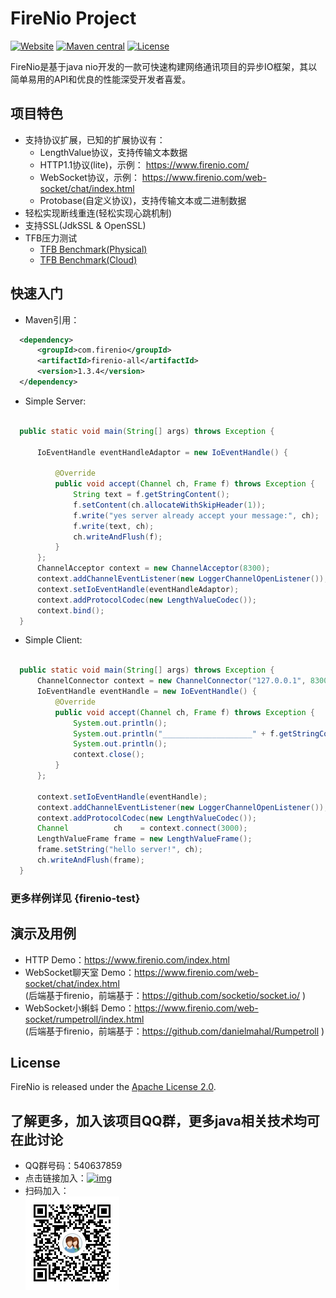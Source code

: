 
# FireNio Project

[![Website](https://img.shields.io/badge/website-firenio-green.svg)](https://www.firenio.com)
[![Maven central](https://img.shields.io/badge/maven-1.3.4-green.svg)](http://mvnrepository.com/artifact/com.firenio/firenio-all)
[![License](https://img.shields.io/badge/License-Apache%202.0-585ac2.svg)](https://github.com/firenio/firenio/blob/master/LICENSE.txt)

FireNio是基于java nio开发的一款可快速构建网络通讯项目的异步IO框架，其以简单易用的API和优良的性能深受开发者喜爱。

## 项目特色

 * 支持协议扩展，已知的扩展协议有：
   * LengthValue协议，支持传输文本数据
   * HTTP1.1协议(lite)，示例： https://www.firenio.com/
   * WebSocket协议，示例： https://www.firenio.com/web-socket/chat/index.html 
   * Protobase(自定义协议)，支持传输文本或二进制数据
 * 轻松实现断线重连(轻松实现心跳机制)
 * 支持SSL(JdkSSL & OpenSSL)
 * TFB压力测试
   * [TFB Benchmark(Physical)](https://www.techempower.com/benchmarks/#section=data-r18&hw=ph&test=plaintext)
   * [TFB Benchmark(Cloud)](https://www.techempower.com/benchmarks/#section=data-r18&hw=cl&test=plaintext)
   
 
## 快速入门

 * Maven引用：

  ```xml  
	<dependency>
		<groupId>com.firenio</groupId>
		<artifactId>firenio-all</artifactId>
		<version>1.3.4</version>
	</dependency>  
  ```
  
 * Simple Server:

  ```Java

    public static void main(String[] args) throws Exception {

        IoEventHandle eventHandleAdaptor = new IoEventHandle() {

            @Override
            public void accept(Channel ch, Frame f) throws Exception {
                String text = f.getStringContent();
                f.setContent(ch.allocateWithSkipHeader(1));
                f.write("yes server already accept your message:", ch);
                f.write(text, ch);
                ch.writeAndFlush(f);
            }
        };
        ChannelAcceptor context = new ChannelAcceptor(8300);
        context.addChannelEventListener(new LoggerChannelOpenListener());
        context.setIoEventHandle(eventHandleAdaptor);
        context.addProtocolCodec(new LengthValueCodec());
        context.bind();
    }

  ```

 * Simple Client:

  ```Java

    public static void main(String[] args) throws Exception {
        ChannelConnector context = new ChannelConnector("127.0.0.1", 8300);
        IoEventHandle eventHandle = new IoEventHandle() {
            @Override
            public void accept(Channel ch, Frame f) throws Exception {
                System.out.println();
                System.out.println("____________________" + f.getStringContent());
                System.out.println();
                context.close();
            }
        };

        context.setIoEventHandle(eventHandle);
        context.addChannelEventListener(new LoggerChannelOpenListener());
        context.addProtocolCodec(new LengthValueCodec());
        Channel          ch    = context.connect(3000);
        LengthValueFrame frame = new LengthValueFrame();
        frame.setString("hello server!", ch);
        ch.writeAndFlush(frame);
    }

  ```

###	更多样例详见 {firenio-test}

## 演示及用例
 * HTTP Demo：https://www.firenio.com/index.html
 * WebSocket聊天室 Demo：https://www.firenio.com/web-socket/chat/index.html                                
  (后端基于firenio，前端基于：https://github.com/socketio/socket.io/ )
 * WebSocket小蝌蚪 Demo：https://www.firenio.com/web-socket/rumpetroll/index.html                                
  (后端基于firenio，前端基于：https://github.com/danielmahal/Rumpetroll )

## License

FireNio is released under the [Apache License 2.0](http://www.apache.org/licenses/LICENSE-2.0).

## 了解更多，加入该项目QQ群，更多java相关技术均可在此讨论
 * QQ群号码：540637859
 * 点击链接加入：[![img](http://pub.idqqimg.com/wpa/images/group.png)](http://shang.qq.com/wpa/qunwpa?idkey=2bd71e10d876bb6035fa0ddc6720b5748fc8985cb666e17157d17bcfbd2bdaef)
 * 扫码加入：<br />  ![image](/firenio-doc/java-io-group-code-small.png)
